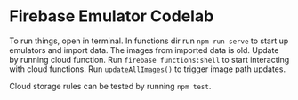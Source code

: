 # Firebase Emulator Codelab

To run things, open in terminal.
In functions dir run `npm run serve` to start up emulators and import data.
The images from imported data is old. Update by running cloud function.
Run `firebase functions:shell` to start interacting with cloud functions.
Run `updateAllImages()` to trigger image path updates.

Cloud storage rules can be tested by running `npm test`.